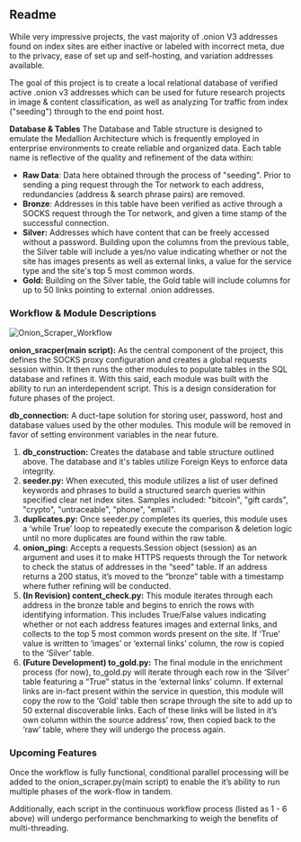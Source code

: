 ## Readme
While very impressive projects, the vast majority of .onion V3 addresses found on index sites are either inactive or labeled with incorrect meta, due to the privacy, ease of set up and self-hosting, and variation addresses available. 

The goal of this project is to create a local relational database of verified active .onion v3 addresses which can be used for future research projects in image & content classification, as well as analyzing Tor traffic from index ("seeding") through to the end point host. 



**Database & Tables**
The Database and Table structure is designed to emulate the Medallion Architecture which is frequently employed in enterprise environments to create reliable and organized data. Each table name is reflective of the quality and refinement of the data within:
- **Raw Data**: Data here obtained through the process of "seeding". Prior to sending a ping request through the Tor network to each address, redundancies (address & search phrase pairs) are removed.
- **Bronze**: Addresses in this table have been verified as active through a SOCKS request through the Tor network, and given a time stamp of the successful connection. 
- **Silver:** Addresses which have content that can be freely accessed without a password. Building upon the columns from the previous table, the Silver table will include a yes/no value indicating whether or not the site has images presents as well as external links, a value for the service type and the site's top 5 most common words.
- **Gold:** Building on the Silver table, the Gold table will include columns for up to 50 links pointing to external .onion addresses. 

### Workflow & Module Descriptions
![Onion_Scraper_Workflow](https://github.com/TylerG01/onion_scraper/assets/133159382/d6d43f12-c9ca-4622-806a-9574842d566d)

**onion_sracper(main script):** As the central component of the project, this defines the SOCKS proxy configuration and creates a global requests session within. It then runs the other modules to populate tables in the SQL database and refines it. With this said, each module was built with the ability to run an interdependent script. This is a design consideration for future phases of the project. 

**db_connection:** A duct-tape solution for storing user, password, host and database values used by the other modules. This module will be removed in favor of setting environment variables in the near future. 

1. **db_construction:** Creates the database and table structure outlined above. The database and it's tables utilize Foreign Keys to enforce data integrity.
2. **seeder.py:** When executed, this module utilizes a list of user defined keywords and phrases to build a structured search queries within specified clear net index sites. Samples included: "bitcoin", "gift cards", "crypto", "untraceable", "phone", "email".
3. **duplicates.py:** Once seeder.py completes its queries, this module uses a ‘while True’ loop to repeatedly execute the comparison & deletion logic until no more duplicates are found within the raw table. 
4. **onion_ping:** Accepts a requests.Session object (session) as an argument and uses it to make HTTPS requests through the Tor network to check the status of addresses in the “seed” table. If an address returns a 200 status, it’s moved to the “bronze” table with a timestamp where futher refining will be conducted.
5. **(In Revision) content_check.py:** This module iterates through each address in the bronze table and begins to enrich the rows with identifying information. This includes True/False values indicating whether or not each address features images and external links, and collects to the top 5 most common words present on the site. If ‘True’ value is written to ‘images’ or ‘external links’ column, the row is copied to the ‘Silver’ table.
6. **(Future Development) to_gold.py:** The final module in the enrichment process (for now), to_gold.py will iterate through each row in the ‘Silver’ table featuring a “True” status in the ‘external links’ column. If external links are in-fact present within the service in question, this module will copy the row to the ‘Gold’ table then scrape through the site to add up to 50 external discoverable links. Each of these links will be listed in it’s own column within the source address’ row, then copied back to the ‘raw’ table, where they will undergo the process again.

### Upcoming Features
Once the workflow is fully functional, conditional parallel processing will be added to the onion_scraper.py(main script) to enable the it’s ability to run multiple phases of the work-flow in tandem.  

Additionally, each script in the continuous workflow process (listed as 1 - 6 above) will undergo performance benchmarking to weigh the benefits of multi-threading. 




